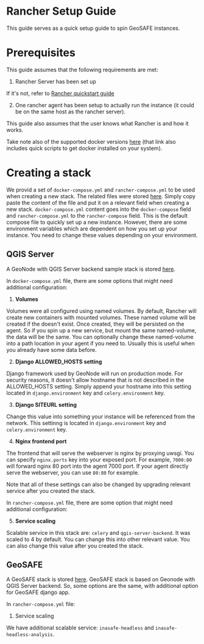 # Rancher Setup Guide

This guide serves as a quick setup guide to spin GeoSAFE instances.

# Prerequisites

This guide assumes that the following requirements are met:

1. Rancher Server has been set up

If it's not, refer to [Rancher quickstart guide](http://rancher.com/docs/rancher/v1.6/en/installing-rancher/installing-server/)

2. One rancher agent has been setup to actually run the instance (it could be on the same host as the rancher server).


This guide also assumes that the user knows what Rancher is and how it works.

Take note also of the supported docker versions [here](http://rancher.com/docs/rancher/v1.6/en/hosts/#supported-docker-versions) (that link also includes quick scripts to get docker installed on your system).
 
# Creating a stack

We provid a set of `docker-compose.yml` and `rancher-compose.yml` to be used 
when creating a new stack. The related files were stored [here](../docker/compose-files). 
Simply copy paste the content of the file and put it on a relevant field when 
creating a new stack. `docker-compose.yml` content goes into the `docker-compose` field and `rancher-compose.yml`
to the `rancher-compose` field. This is the default compose file to quickly set up a new instance.
However, there are some environment variables which are dependent on how you set up 
your instance. You need to change these values depending on your environment.


## QGIS Server

A GeoNode with QGIS Server backend sample stack is stored [here](../docker/compose-files/qgis-server).

In `docker-compose.yml` file, there are some options that might need additional configuration:

1. **Volumes**

Volumes were all configured using named volumes. By default, Rancher will create
new containers with mounted volumes. These named volume will be created if the doesn't exist.
Once created, they will be persisted on the agent. So if you spin up a new service,
but mount the same named-volume, the data will be the same. You can optionally 
change these named-volume into a path location in your agent if you need to. 
Usually this is useful when you already have some data before.

2. **Django ALLOWED_HOSTS setting**

Django framework used by GeoNode will run on production mode. For security reasons,
it doesn't allow hostname that is not described in the ALLOWED_HOSTS setting. 
Simply append your hostname into this setting located in `django.environment` key
and `celery.environment` key.

3. **Django SITEURL setting**

Change this value into something your instance will be referenced from the network. 
This settinng is located in `django.environment` key and `celery.environment` key.

4. **Nginx frontend port**

The frontend that will serve the webserver is nginx by proxying uwsgi. You can specify
`nginx.ports` key into your exposed port. For example, `7000:80` will forward 
nginx 80 port into the agent 7000 port. If your agent directly serve the webserver, 
you can use `80:80` for example.

Note that all of these settings can also be changed by upgrading relevant service 
after you created the stack.

In `rancher-compose.yml` file, there are some option that might need additional configuration:

5. **Service scaling**

Scalable service in this stack are: `celery` and `qgis-server-backend`. It was scaled
to 4 by default. You can change this into other relevant value. You can also change 
this value after you created the stack.

## GeoSAFE

A GeoSAFE stack is stored [here](../docker/compose-files/geosafe). GeoSAFE stack 
is based on Geonode with QGIS Server backend. So, some options are the same, with 
additional option for GeoSAFE django app.

In `rancher-compose.yml` file:

1. Service scaling

We have additional scalable service: `inasafe-headless` and `inasafe-headless-analysis`.
